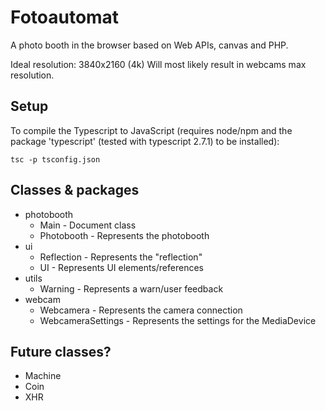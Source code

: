 # Fotoautomat
A photo booth in the browser based on Web APIs, canvas and PHP.

Ideal resolution: 3840x2160 (4k)
Will most likely result in webcams max resolution.

## Setup
To compile the Typescript to JavaScript (requires node/npm and the package 'typescript' (tested with typescript 2.7.1) to be installed):
```
tsc -p tsconfig.json
```


## Classes & packages
- photobooth
    - Main - Document class
    - Photobooth - Represents the photobooth
- ui
    - Reflection - Represents the "reflection"
    - UI - Represents UI elements/references
- utils
    - Warning - Represents a warn/user feedback
- webcam
    - Webcamera - Represents the camera connection
    - WebcameraSettings - Represents the settings for the MediaDevice

## Future classes?
- Machine
- Coin
- XHR
